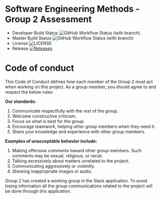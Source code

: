 # Software Engineering Methods - Group 2 Assessment

- Developer Build Status ![GitHub Workflow Status (with branch)](https://img.shields.io/github/actions/workflow/status/MelissaAstbury/SEMPopulationInformation/main.yml?branch=develop)
- Master Build Status ![GitHub Workflow Status (with branch)](https://img.shields.io/github/actions/workflow/status/MelissaAstbury/SEMPopulationInformation/main.yml?branch=master)
- License ![LICENSE](https://img.shields.io/github/license/MelissaAstbury/SEMPopulationInformation.svg?style=flat-square)
- Release [![Releases](https://img.shields.io/github/release/MelissaAstbury/SEMPopulationInformation.svg?style=flat-square)](https://github.com/MelissaAstbury/SEMPopulationInformation/releases)


# Code of conduct

This Code of Conduct defines how each member of the Group 2 must act when working on this project. As a group member, you should agree to and respect the below rules:

**Our standards:**
1. Communicate respectfully with the rest of the group.
2. Welcome constructive criticism. 
3. Focus on what is best for the group. 
4. Encourage teamwork, helping other group members when they need it. 
5. Share your knowledge and experience with other group members.

**Examples of unacceptable behavior include:**
1. Making offensive comments toward other group members. Such comments may be sexual, religious, or racial. 
2. Talking excessively about matters unrelated to the project. 
3. Communicating aggressively or violently. 
4. Showing inappropriate images or audio.

Group 2 has created a working group in the Slack application. To avoid losing information all the group communications related to the project will be done through this application.
